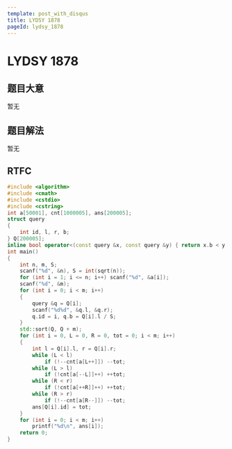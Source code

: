 ```yaml
---
template: post_with_disqus
title: LYDSY 1878
pageId: lydsy_1878
---
```


# LYDSY 1878
<span id="poem"></span><script>$(function(){$.ajax('/api/poem?rnd='+Date.now()+Math.random()).done(function(data){$('#poem').text(data);});});</script>
## 题目大意
暂无

## 题目解法
暂无

## RTFC

```cpp
#include <algorithm>
#include <cmath>
#include <cstdio>
#include <cstring>
int a[50001], cnt[1000005], ans[200005];
struct query
{
    int id, l, r, b;
} Q[200005];
inline bool operator<(const query &x, const query &y) { return x.b < y.b || (x.b == y.b && x.r < y.r); }
int main()
{
    int n, m, S;
    scanf("%d", &n), S = int(sqrt(n));
    for (int i = 1; i <= n; i++) scanf("%d", &a[i]);
    scanf("%d", &m);
    for (int i = 0; i < m; i++)
    {
        query &q = Q[i];
        scanf("%d%d", &q.l, &q.r);
        q.id = i, q.b = Q[i].l / S;
    }
    std::sort(Q, Q + m);
    for (int i = 0, L = 0, R = 0, tot = 0; i < m; i++)
    {
        int l = Q[i].l, r = Q[i].r;
        while (L < l)
            if (!--cnt[a[L++]]) --tot;
        while (L > l)
            if (!cnt[a[--L]]++) ++tot;
        while (R < r)
            if (!cnt[a[++R]]++) ++tot;
        while (R > r)
            if (!--cnt[a[R--]]) --tot;
        ans[Q[i].id] = tot;
    }
    for (int i = 0; i < m; i++)
        printf("%d\n", ans[i]);
    return 0;
}
```
<div id="__comment"></div>
